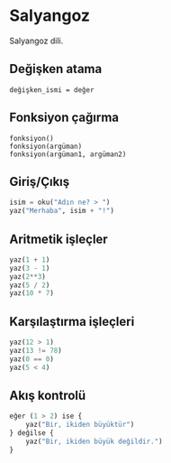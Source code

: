 # Salyangoz

Salyangoz dili.


## Değişken atama

````
değişken_ismi = değer
````

## Fonksiyon çağırma

````
fonksiyon()
fonksiyon(argüman)
fonksiyon(argüman1, argüman2)
````

## Giriş/Çıkış

````python
isim = oku("Adın ne? > ")
yaz("Merhaba", isim + "!")
````

## Aritmetik işleçler

````python
yaz(1 + 1)
yaz(3 - 1)
yaz(2**3)
yaz(5 / 2)
yaz(10 * 7)
````

## Karşılaştırma işleçleri

````python
yaz(12 > 1)
yaz(13 != 78)
yaz(0 == 0)
yaz(5 < 4)
````

## Akış kontrolü

````python
eğer (1 > 2) ise {
	yaz("Bir, ikiden büyüktür")
} değilse {
	yaz("Bir, ikiden büyük değildir.")
}
````